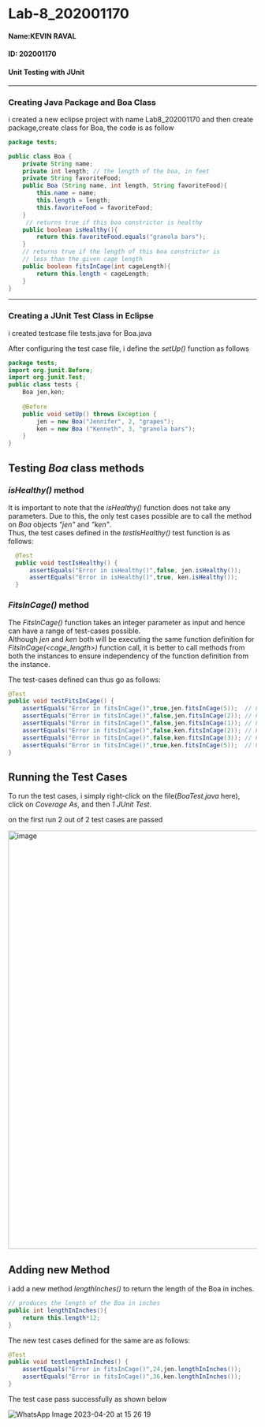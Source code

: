 # Lab-8_202001170

<h4>Name:KEVIN RAVAL</h4>
<h4>ID: 202001170</h4>
<h4>Unit Testing with JUnit</h4>
<hr>
<h3>Creating Java Package and Boa Class</h3>
<p> i created a new eclipse project with name Lab8_202001170 and then create package,create class for Boa, the code is as follow</p>

```java
package tests;

public class Boa {
	private String name; 
	private int length; // the length of the boa, in feet 
	private String favoriteFood; 
	public Boa (String name, int length, String favoriteFood){
		this.name = name; 
		this.length = length; 
		this.favoriteFood = favoriteFood; 
	} 
	 // returns true if this boa constrictor is healthy 
	public boolean isHealthy(){ 
		return this.favoriteFood.equals("granola bars");
	} 
	// returns true if the length of this boa constrictor is 
	// less than the given cage length 
	public boolean fitsInCage(int cageLength){
		return this.length < cageLength; 
	}
}
```
<hr>
<h3>Creating a JUnit Test Class in Eclipse</h3>

i created testcase file tests.java for Boa.java

After configuring the test case file, i define the _setUp()_ function as follows

```java
package tests;
import org.junit.Before;
import org.junit.Test;
public class tests {
	Boa jen,ken;
	
	@Before
	public void setUp() throws Exception { 
		jen = new Boa("Jennifer", 2, "grapes");
		ken = new Boa ("Kenneth", 3, "granola bars");
	} 
}
```
## Testing _Boa_ class methods

### _isHealthy()_ method

It is important to note that the _isHealthy()_ function does not take any parameters. Due to this, the only test cases possible are to call the method on _Boa_ objects _"jen"_ and _"ken"_.  
Thus, the test cases defined in the _testIsHealthy()_ test function is as follows:

```java
  @Test
  public void testIsHealthy() {
      assertEquals("Error in isHealthy()",false, jen.isHealthy());
      assertEquals("Error in isHealthy()",true, ken.isHealthy());
  }
```
### _FitsInCage()_ method

The _FitsInCage()_ function takes an integer parameter as input and hence can have a range of test-cases possible.  
Although _jen_ and _ken_ both will be executing the same function definition for _FitsInCage(<cage_length>)_ function call, it is better to call methods from both the instances to ensure independency of the function definition from the instance.

The test-cases defined can thus go as follows:

```java
@Test
public void testFitsInCage() {
    assertEquals("Error in fitsInCage()",true,jen.fitsInCage(5));  // For length of cage greater than jen's boa
    assertEquals("Error in fitsInCage()",false,jen.fitsInCage(2)); // For length of cage equal to jen's boa
    assertEquals("Error in fitsInCage()",false,jen.fitsInCage(1)); // For length of cage less than jen's boa
    assertEquals("Error in fitsInCage()",false,ken.fitsInCage(2)); // For length of cage less than ken's boa
    assertEquals("Error in fitsInCage()",false,ken.fitsInCage(3)); // For length of cage equal to ken's boa
    assertEquals("Error in fitsInCage()",true,ken.fitsInCage(5));  // For length of cage greater than ken's boa
}
```
## Running the Test Cases



To run the test cases, i simply right-click on the file(_BoaTest.java_ here), click on _Coverage As_, and then _1 JUnit Test_.

on the first run 2 out of 2 test cases are passed

<img width="849" alt="image" src="https://user-images.githubusercontent.com/90209818/233391635-c7c02d32-71cb-4633-ab26-df2036c86c0e.png">

## Adding new Method

i add a new method _lengthInches()_ to return the length of the Boa in inches.

```java
// produces the length of the Boa in inches 
public int lengthInInches(){ 
    return this.length*12;
}
```

The new test cases defined for the same are as follows:

```java
@Test
public void testlengthInInches() {
    assertEquals("Error in fitsInCage()",24,jen.lengthInInches());
    assertEquals("Error in fitsInCage()",36,ken.lengthInInches());
}
```
The test case pass successfully as shown below

![WhatsApp Image 2023-04-20 at 15 26 19](https://user-images.githubusercontent.com/90209818/233388246-494ca457-a32b-4e7c-b66d-68cfb2398ea3.jpg)
